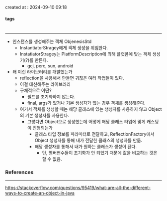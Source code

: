 created at : 2024-09-10 09:18

#### tags

#

--- 

- 인스턴스를 생성해주는 객체 ObjenesisStd
	- InstantiatorStragey에게 객체 생성을 위임한다.
	- InstatiatorStragey는 PlatformDescription에 의해 플랫폼에 맞는 객체 생성기(?)를 만든다.
		- gcj, perc, sun, android
- 왜 이런 라이브러리를 개발했는가
	- reflection을 사용해서 만들면 귀찮은 여러 작업들이 있다.
	- 이걸 대신해주는 라이브러리
	- 구체적으로 어떤?
		- 필드를 초기화하지 않는다.
		- final, args가 있거나 기본 생성자가 없는 경우 객체를 생성해준다.
	- 여기서 객체를 생성할 때는 해당 클래스에 있는 생성자를 사용하지 않고 Object의 기본 생성자를 사용한다.
		- 그렇다면 Object으로 생성했는데 어떻게 해당 클래스 타입에 맞게 캐스팅이 진행되는가
			- 클래스 타입 정보를 파라미터로 전달하고, ReflectionFactory에서 Object 생성자를 통해 내가 전달한 클래스의 생성자를 만듦.
			- 해당 생성자를 통해서 내가 원하는 클래스가 생성이 된다.
				- 단, 멤버변수들이 초기화가 안 되었기 때문에 값을 비교하는 것은 할 수 없음.

### References
---
[]()
https://stackoverflow.com/questions/95419/what-are-all-the-different-ways-to-create-an-object-in-java